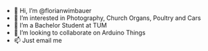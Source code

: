 - 👋 Hi, I’m @florianwimbauer
- 👀 I’m interested in Photography, Church Organs, Poultry and Cars
- 🌱 I’m a Bachelor Student at TUM
- 💞️ I’m looking to collaborate on Arduino Things
- 📫 Just email me

<!---
florianwimbauer/florianwimbauer is a ✨ special ✨ repository because its `README.md` (this file) appears on your GitHub profile.
You can click the Preview link to take a look at your changes.
--->
